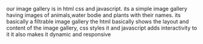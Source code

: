our image gallery is in html css and javascript. its a simple image gallery having images of animals,water bodie and plants with their names.
its basically a filtrable image gallery the html basically shows the layout and content of the image gallery, css styles it and javascript adds
interactivity to it it also makes it dynamic and responsive
